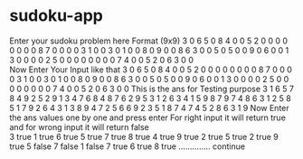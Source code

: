 # sudoku-app

Enter your sudoku problem here 
Format (9x9) 
 3 0 6 5 0 8 4 0 0 
 5 2 0 0 0 0 0 0 0 
 0 8 7 0 0 0 0 3 1 
 0 0 3 0 1 0 0 8 0 
 9 0 0 8 6 3 0 0 5 
 0 5 0 0 9 0 6 0 0 
 1 3 0 0 0 0 2 5 0 
 0 0 0 0 0 0 0 7 4 
 0 0 5 2 0 6 3 0 0  
Now Enter Your Input like that 
3 0 6 5 0 8 4 0 0
5 2 0 0 0 0 0 0 0
0 8 7 0 0 0 0 3 1
0 0 3 0 1 0 0 8 0
9 0 0 8 6 3 0 0 5
0 5 0 0 9 0 6 0 0
1 3 0 0 0 0 2 5 0
0 0 0 0 0 0 0 7 4
0 0 5 2 0 6 3 0 0
This is the ans for Testing purpose
3 1 6 5 7 8 4 9 2 
5 2 9 1 3 4 7 6 8 
4 8 7 6 2 9 5 3 1 
2 6 3 4 1 5 9 8 7 
9 7 4 8 6 3 1 2 5 
8 5 1 7 9 2 6 4 3 
1 3 8 9 4 7 2 5 6 
6 9 2 3 5 1 8 7 4 
7 4 5 2 8 6 3 1 9 
Now Enter the ans values one by one and press enter 
For right input it will return true and for wrong input it will return false  
3
true
1
true
6
true
5
true
7
true
8
true
4
true
9
true
2
true
5
true
2
true
9
true
5
false
7
false
1
false
7
true
6
true
8
true
.............. continue

